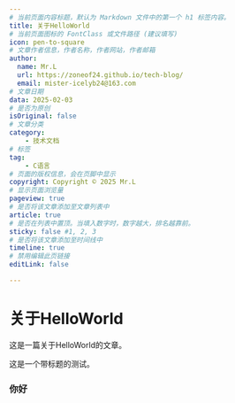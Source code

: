 ```yaml
---
# 当前页面内容标题，默认为 Markdown 文件中的第一个 h1 标签内容。
title: 关于HelloWorld
# 当前页面图标的 FontClass 或文件路径 (建议填写)
icon: pen-to-square
# 文章作者信息，作者名称，作者网站，作者邮箱
author:
  name: Mr.L
  url: https://zoneof24.github.io/tech-blog/
  email: mister-icelyb24@163.com
# 文章日期
data: 2025-02-03
# 是否为原创
isOriginal: false
# 文章分类
category: 
    - 技术文档
# 标签
tag: 
    - C语言
# 页面的版权信息，会在页脚中显示
copyright: Copyright © 2025 Mr.L
# 显示页面浏览量
pageview: true
# 是否将该文章添加至文章列表中
article: true
# 是否在列表中置顶。当填入数字时，数字越大，排名越靠前。
sticky: false #1, 2, 3
# 是否将该文章添加至时间线中
timeline: true
# 禁用编辑此页链接
editLink: false

---
```


# 关于HelloWorld

<!-- more -->

这是一篇关于HelloWorld的文章。

这是一个带标题的测试。

### 你好
